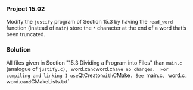 ### Project 15.02
Modify the `justify` program of Section 15.3 by having the `read_word` function
(instead of `main`) store the `*` character at the end of a word that’s been truncated.

### Solution
All files given in Section "15.3 Dividing a Program into Files" than `main.c` (analogue of `justify.c), `word.c` and `word.c` have no changes. 
For compiling and linking I use `QtCreator` with `CMake`. See `main.c`, `word.c`, `word.c` and `CMakeLists.txt`
